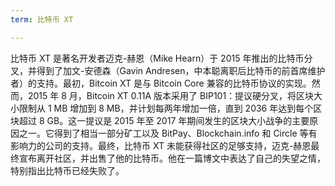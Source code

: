 ```yaml
---
term: 比特币 XT

---
```

比特币 XT 是著名开发者迈克-赫恩（Mike Hearn）于 2015 年推出的比特币分叉，并得到了加文-安德森（Gavin Andresen，中本聪离职后比特币的前首席维护者）的支持。最初，Bitcoin XT 是与 Bitcoin Core 兼容的比特币协议的实现。然而，2015 年 8 月，Bitcoin XT 0.11A 版本采用了 BIP101：提议硬分叉，将区块大小限制从 1 MB 增加到 8 MB，并计划每两年增加一倍，直到 2036 年达到每个区块超过 8 GB。这一提议是 2015 年至 2017 年期间发生的区块大小战争的主要原因之一。它得到了相当一部分矿工以及 BitPay、Blockchain.info 和 Circle 等有影响力的公司的支持。最终，比特币 XT 未能获得社区的足够支持，迈克-赫恩最终宣布离开社区，并出售了他的比特币。他在一篇博文中表达了自己的失望之情，特别指出比特币已经失败了。